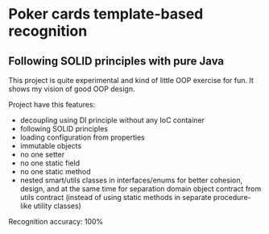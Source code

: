# Poker cards template-based recognition
## Following SOLID principles with pure Java

This project is quite experimental and kind of little OOP exercise for fun. It shows my vision of good OOP design.

Project have this features:
* decoupling using DI principle without any IoC container
* following SOLID principles
* loading configuration from properties
* immutable objects
* no one setter
* no one static field
* no one static method
* nested smart/utils classes in interfaces/enums for better cohesion, design, and at the same time for separation domain object contract from utils contract (instead of using static methods in separate procedure-like utility classes)

Recognition accuracy: 100%

